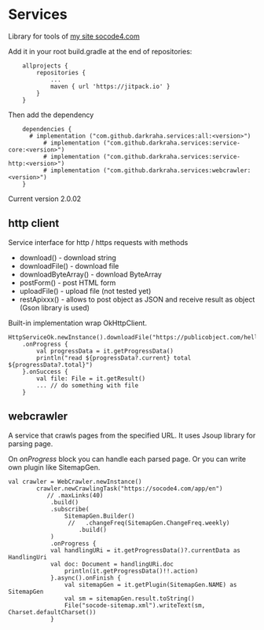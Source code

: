 # Services

Library for tools of [my site socode4.com](https://socode4.com)

Add it in your root build.gradle at the end of repositories:
```
	allprojects {
		repositories {
			...
			maven { url 'https://jitpack.io' }
		}
	}
```

Then add the dependency
```
	dependencies {
	  # implementation ("com.github.darkraha.services:all:<version>")
          # implementation ("com.github.darkraha.services:service-core:<version>")
          # implementation ("com.github.darkraha.services:service-http:<version>")
          # implementation ("com.github.darkraha.services:webcrawler:<version>")
	}
```
Current version 2.0.02

## http client
Service interface for http / https requests with methods
  * download() - download string
  * downloadFile() - download file
  * downloadByteArray() - download ByteArray
  * postForm() - post HTML form
  * uploadFile() - upload file (not tested yet)
  * restApixxx() - allows to post object as JSON and receive result as object (Gson library is used)

Built-in implementation wrap OkHttpClient.

```
HttpServiceOk.newInstance().downloadFile("https://publicobject.com/helloworld.txt")
    .onProgress {
        val progressData = it.getProgressData()
        println("read ${progressData?.current} total ${progressData?.total}")
    }.onSuccess {
        val file: File = it.getResult()
        ... // do something with file
    }
```

## webcrawler
A service that crawls pages from the specified URL. It uses Jsoup library for parsing page.

On *onProgress* block you can handle each parsed page. Or you can write own plugin like SitemapGen.

```
val crawler = WebCrawler.newInstance()
        crawler.newCrawlingTask("https://socode4.com/app/en")
           // .maxLinks(40)
            .build()
            .subscribe(
                SitemapGen.Builder()
                 //   .changeFreq(SitemapGen.ChangeFreq.weekly)
                    .build()
            )
            .onProgress {
	        val handlingURi = it.getProgressData()?.currentData as HandlingUri
	        val doc: Document = handlingURi.doc
                println(it.getProgressData()!!.action)
            }.async().onFinish {
                val sitemapGen = it.getPlugin(SitemapGen.NAME) as SitemapGen
                val sm = sitemapGen.result.toString()
                File("socode-sitemap.xml").writeText(sm, Charset.defaultCharset())
            }
```
